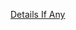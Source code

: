 [Details If Any](https://github.com/deathbybandaid/piholeparser/blob/master/RecentRunLogs/parsingscripts/SchacksAdblockPlusList.md)

